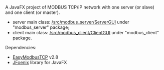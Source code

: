 A JavaFX project of MODBUS TCP/IP network with one server (or slave) and one client (or master).
  * server main class: [/src/modbus_server/ServerGUI](https://github.com/mesda4/modbusNetwork/blob/master/src/modbus_server/ServerGUI.java) under "modbus_server" package;
  * client main class: [/src/modbus_client/ClientGUI](https://github.com/mesda4/modbusNetwork/blob/master/src/modbus_client/ClientGUI.java) under "modbus_client" package.

Dependencies:
  * [EasyModbusTCP](https://github.com/rossmann-engineering/EasyModbusTCP.Java) v2.8
  * [JFoenix](https://github.com/jfoenixadmin/JFoenix) library for JavaFX
